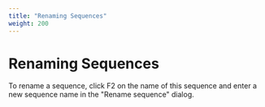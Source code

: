 ```yaml
---
title: "Renaming Sequences"
weight: 200
---
```


# Renaming Sequences

To rename a sequence, click F2 on the name of this sequence and enter a new sequence name in the "Rename sequence" dialog.